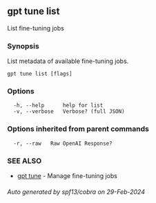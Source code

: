 ## gpt tune list

List fine-tuning jobs

### Synopsis

List metadata of available fine-tuning jobs.

```
gpt tune list [flags]
```

### Options

```
  -h, --help      help for list
  -v, --verbose   Verbose? (full JSON)
```

### Options inherited from parent commands

```
  -r, --raw   Raw OpenAI Response?
```

### SEE ALSO

* [gpt tune](gpt_tune.md)	 - Manage fine-tuning jobs

###### Auto generated by spf13/cobra on 29-Feb-2024
